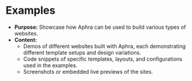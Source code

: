 # Examples

* **Purpose:** Showcase how Aphra can be used to build various types of websites.
* **Content:**
    * Demos of different websites built with Aphra, each demonstrating different template setups and design variations.
    * Code snippets of specific templates, layouts, and configurations used in the examples.
    * Screenshots or embedded live previews of the sites.
